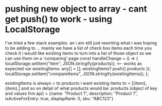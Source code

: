 
# pushing new object to array - cant get push() to work - using LocalStorage

I've tried a few stack examples. an i am still just rewriting what i was hoping to be adding to ... mainly we have a list of check box items each time you check it i would like existing items to turn into a list of those object so we can use them on a 'comparing' page
const handleChange = () => {
   localStorage.setItem("item", JSON.stringify(products)); <-- works as expected
   var existingItems: any[] = [];
   existingItems?.push({ products });
   localStorage.setItem("compareItems", JSON.stringify(existingItems));
};

existingItems is always = to products i want existing items to = [{item}, {item},] and so on
detail of what products would be:
products (object of key and values frm api) = {name: "Product 1", description: "Product 1", isActiveForEntry: true, displayRank: 0, sku: "ABC123"}

        